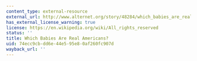 ```yaml
---
content_type: external-resource
external_url: http://www.alternet.org/story/48284/which_babies_are_real_americans
has_external_license_warning: true
license: https://en.wikipedia.org/wiki/All_rights_reserved
status: ''
title: Which Babies Are Real Americans?
uid: 74ecc9cb-dd6e-44e5-95e8-0af260fc907d
wayback_url: ''
---
```

